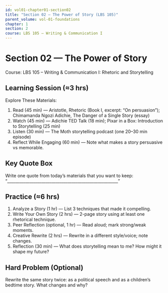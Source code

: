 ```yaml
---
id: vol01-chapter01-section02
title: "Section 02 — The Power of Story (LBS 105)"
parent_volume: vol-01-foundations
chapter: 1
section: 2
course: LBS 105 – Writing & Communication I
---
```


# Section 02 — The Power of Story
Course: LBS 105 – Writing & Communication I: Rhetoric and Storytelling

## Learning Session (≈3 hrs)
Explore These Materials:
1. Read (45 min) — Aristotle, Rhetoric (Book I, excerpt: “On persuasion”); Chimamanda Ngozi Adichie, The Danger of a Single Story (essay)  
2. Watch (45 min) — Adichie TED Talk (18 min); Pixar in a Box: Introduction to Storytelling (25 min)  
3. Listen (30 min) — The Moth storytelling podcast (one 20–30 min episode)  
4. Reflect While Engaging (60 min) — Note what makes a story persuasive vs memorable.

## Key Quote Box
Write one quote from today’s materials that you want to keep:  
“_______________________________________________________”

## Practice (≈6 hrs)
1. Analyze a Story (1 hr) — List 3 techniques that made it compelling.  
2. Write Your Own Story (2 hrs) — 2-page story using at least one rhetorical technique.  
3. Peer Reflection (optional, 1 hr) — Read aloud; mark strong/weak moments.  
4. Creative Rewrite (2 hrs) — Rewrite in a different style/voice; note changes.  
5. Reflection (30 min) — What does storytelling mean to me? How might it shape my future?

## Hard Problem (Optional)
Rewrite the same story twice: as a political speech and as a children’s bedtime story. What changes and why?

